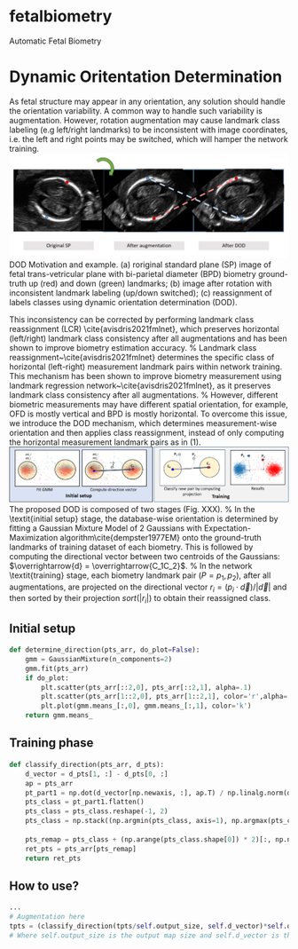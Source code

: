 # fetalbiometry
Automatic Fetal Biometry 

# Dynamic Oritentation Determination

As fetal structure may appear in any orientation, any solution should handle the orientation variability. A common way to handle such variability is augmentation. However, rotation augmentation may cause landmark class labeling (e.g left/right landmarks) to be inconsistent with image coordinates, i.e. the left and right points may be switched, which will hamper the network training.
![DOD Motivation and example](DODMotivation.jpg) DOD Motivation and example. (a) roriginal standard plane (SP) image of fetal trans-vetricular plane with bi-parietal diameter (BPD) biometry ground-truth up (red) and down (green) landmarks; (b) image after rotation with inconsistent landmark labeling (up/down switched); (c) reassignment of labels classes using dynamic orientation determination (DOD).

This inconsistency can be corrected by performing landmark class reassignment (LCR) \cite{avisdris2021fmlnet}, which preserves horizontal (left/right) landmark class consistency after all augmentations and has been shown to improve biometry estimation accuracy.
% Landmark class reassignment~\cite{avisdris2021fmlnet} determines the specific class of horizontal (left-right) measurement landmark pairs within network training. This mechanism has been shown to improve biometry measurement using landmark regression network~\cite{avisdris2021fmlnet}, as it preserves landmark class consistency after all augmentations. 
%
However, different biometric measurements may have different spatial orientation, for example, OFD is mostly vertical and BPD is mostly horizontal. 
To overcome this issue, we introduce the DOD mechanism, which determines measurement-wise orientation and then applies class reassignment, instead of only computing the horizontal measurement landmark pairs as in (1). 
![DOD algorithm](DOD_Fig_v5.png) 
The proposed DOD is composed of two stages (Fig. XXX). 
%
In the \textit{initial setup} stage, the database-wise orientation is determined by fitting a Gaussian Mixture Model of 2 Gaussians with Expectation-Maximization algorithm\cite{dempster1977EM} onto the ground-truth landmarks of training dataset of each biometry. This is followed by computing the directional vector between two centroids of the Gaussians: $\overrightarrow{d} = \overrightarrow{C_1C_2}$. 
%
In the network \textit{training} stage, each biometry landmark pair ($P = p_1, p_2$), after all augmentations, are projected on the directional vector $r_i = (p_i \cdot \overrightarrow{d})/{|\overrightarrow{d}|}$ and then sorted by their projection $sort(|r_i|)$ to obtain their reassigned class. 


## Initial setup
```python
def determine_direction(pts_arr, do_plot=False):
    gmm = GaussianMixture(n_components=2)
    gmm.fit(pts_arr)
    if do_plot:
        plt.scatter(pts_arr[::2,0], pts_arr[::2,1], alpha=.1)
        plt.scatter(pts_arr[1::2,0], pts_arr[1::2,1], color='r',alpha=.1)
        plt.plot(gmm.means_[:,0], gmm.means_[:,1], color='k')
    return gmm.means_
```

## Training phase

```python
def classify_direction(pts_arr, d_pts):
    d_vector = d_pts[1, :] - d_pts[0, :]
    ap = pts_arr  
    pt_part1 = np.dot(d_vector[np.newaxis, :], ap.T) / np.linalg.norm(d_vector)
    pts_class = pt_part1.flatten()
    pts_class = pts_class.reshape(-1, 2)
    pts_class = np.stack((np.argmin(pts_class, axis=1), np.argmax(pts_class, axis=1)), axis=1) 

    pts_remap = pts_class + (np.arange(pts_class.shape[0]) * 2)[:, np.newaxis]
    ret_pts = pts_arr[pts_remap]
    return ret_pts
```


## How to use?

```python
...
# Augmentation here
tpts = (classify_direction(tpts/self.output_size, self.d_vector)*self.output_size)[0]
# Where self.output_size is the output map size and self.d_vector is the learned direction vector

```

